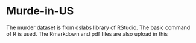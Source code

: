 # Murde-in-US
The murder dataset is from dslabs library of RStudio. The basic command of R is used. The Rmarkdown and pdf files are also upload in this  
